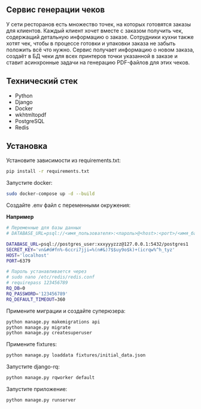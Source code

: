 ## Сервис генерации чеков 
У сети ресторанов есть множество точек, на которых готовятся заказы для клиентов. 
Каждый клиент хочет вместе с заказом получить чек, содержащий детальную информацию о заказе. 
Сотрудники кухни также хотят чек, чтобы в процессе готовки и упаковки заказа не забыть положить всё что нужно.
Сервис получает информацию о новом заказа, создаёт в БД чеки для всех принтеров точки указанной в заказе и ставит асинхронные задачи на генерацию PDF-файлов для этих чеков. 

## Технический стек

- Python
- Django
- Docker
- wkhtmltopdf
- PostgreSQL
- Redis

## Установка

Установите зависимости из requirements.txt:
```bash
pip install -r requirements.txt
```
Запустите docker:
```bash
sudo docker-compose up -d --build
```
Создайте .env файл с переменными окружения:


**Например**
```bash
# Переменные для базы данных
# DATABASE_URL=psql://<имя_пользователя>:<пароль>@<host>:<port>/<имя_базы_данных>

DATABASE_URL=psql://postgres_user:xxxyyyzzz@127.0.0.1:5432/postgres1
SECRET_KEY='vn&#d#fn%-6ccri7jji=%(n#&)7$$uy9o$k)+(icrqw%^h_tyz'
HOST='localhost'
PORT=6379

# Пароль устанавливается через 
# sudo nano /etc/redis/redis.conf
# requirepass 123456789
RQ_DB=0
RQ_PASSWORD='123456789'
RQ_DEFAULT_TIMEOUT=360
```
Примените миграции и создайте суперюзера:
```bash
python manage.py makemigrations api
python manage.py migrate
python manage.py createsuperuser
```
Примените fixtures:
```bash
python manage.py loaddata fixtures/initial_data.json
```
Запустите django-rq:
```bash
python manage.py rqworker default
```
Запустите приложение:
```bash
python manage.py runserver
```

